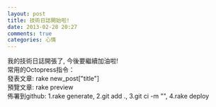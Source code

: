 ```yaml
---
layout: post
title: 技術日誌開始啦!
date: 2013-02-28 20:27
comments: true
categories: 心情
---
```

我的技術日誌開張了, 今後要繼續加油啦!<br/>
常用的Octopress指令：<br/>
發表文章: rake new_post["title"]<br/>
預覽文章: rake preview<br/>
佈署到github: 1.rake generate, 2.git add ., 3.git ci -m "", 4.rake deploy<br/>
